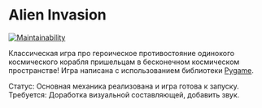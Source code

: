 # Alien Invasion
[![Maintainability](https://api.codeclimate.com/v1/badges/39cfdc6be4f87a495879/maintainability)](https://codeclimate.com/github/GeVhoo/alien-invasion/maintainability)

Классическая игра про героическое противостояние одинокого космического корабля пришельцам в бесконечном космическом пространстве!
Игра написана с использованием библиотеки [Pygame](https://www.pygame.org/news).

Статус: Основная механика реализована и игра готова к запуску.
Требуется: Доработка визуальной составляющей, добавить звук. 

